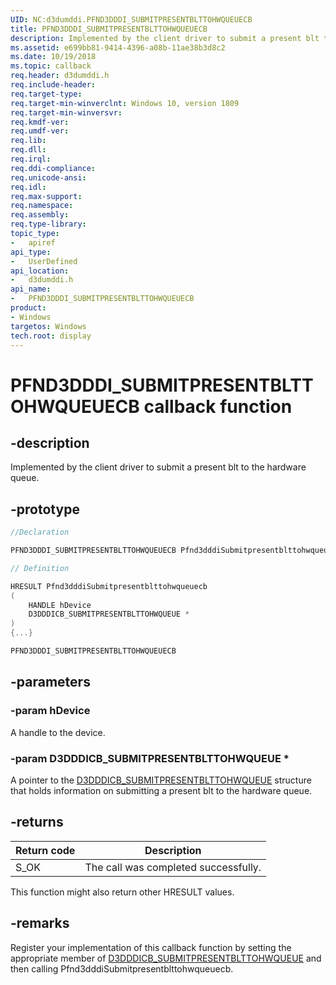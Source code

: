 ```yaml
---
UID: NC:d3dumddi.PFND3DDDI_SUBMITPRESENTBLTTOHWQUEUECB
title: PFND3DDDI_SUBMITPRESENTBLTTOHWQUEUECB
description: Implemented by the client driver to submit a present blt to the hardware queue.
ms.assetid: e699bb81-9414-4396-a08b-11ae38b3d8c2
ms.date: 10/19/2018
ms.topic: callback
req.header: d3dumddi.h
req.include-header:
req.target-type:
req.target-min-winverclnt: Windows 10, version 1809
req.target-min-winversvr:
req.kmdf-ver:
req.umdf-ver:
req.lib:
req.dll:
req.irql:
req.ddi-compliance:
req.unicode-ansi:
req.idl:
req.max-support:
req.namespace:
req.assembly:
req.type-library:
topic_type:
-	apiref
api_type:
-	UserDefined
api_location:
-	d3dumddi.h
api_name:
-	PFND3DDDI_SUBMITPRESENTBLTTOHWQUEUECB
product: 
- Windows
targetos: Windows
tech.root: display
---
```


# PFND3DDDI_SUBMITPRESENTBLTTOHWQUEUECB callback function

## -description

Implemented by the client driver to submit a present blt to the hardware queue.

## -prototype

```cpp
//Declaration

PFND3DDDI_SUBMITPRESENTBLTTOHWQUEUECB Pfnd3dddiSubmitpresentblttohwqueuecb;

// Definition

HRESULT Pfnd3dddiSubmitpresentblttohwqueuecb
(
	HANDLE hDevice
	D3DDDICB_SUBMITPRESENTBLTTOHWQUEUE *
)
{...}

PFND3DDDI_SUBMITPRESENTBLTTOHWQUEUECB


```

## -parameters

### -param hDevice

A handle to the device.

### -param D3DDDICB_SUBMITPRESENTBLTTOHWQUEUE *

A pointer to the [D3DDDICB_SUBMITPRESENTBLTTOHWQUEUE](ns-d3dumddi-_d3dddicb_submitpresentblttohwqueue.md) structure that holds information on submitting a present blt to the hardware queue.

## -returns

|Return code|Description|
|--|--|
|S_OK|The call was completed successfully.|


This function might also return other HRESULT values.

## -remarks

Register your implementation of this callback function by setting the appropriate member of [D3DDDICB_SUBMITPRESENTBLTTOHWQUEUE](ns-d3dumddi-_d3dddicb_submitpresentblttohwqueue.md) and then calling Pfnd3dddiSubmitpresentblttohwqueuecb.


